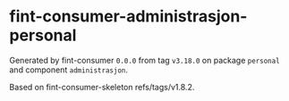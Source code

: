 # fint-consumer-administrasjon-personal

Generated by fint-consumer `0.0.0` from tag `v3.18.0` on package `personal` and component `administrasjon`.

Based on fint-consumer-skeleton refs/tags/v1.8.2.
